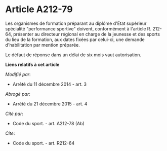 # Article A212-79

Les organismes de formation préparant au diplôme d'Etat supérieur spécialité "performance sportive" doivent, conformément à
l'article R. 212-64, présenter au directeur régional en charge de la jeunesse et des sports du lieu de la formation, aux
dates fixées par celui-ci, une demande d'habilitation par mention préparée.

Le défaut de réponse dans un délai de six mois vaut autorisation.

**Liens relatifs à cet article**

_Modifié par_:

  - Arrêté du 11 décembre 2014 - art. 3

_Abrogé par_:

  - Arrêté du 21 décembre 2015 - art. 4

_Cité par_:

  - Code du sport. - art. A212-78 (Ab)

_Cite_:

  - Code du sport. - art. R212-64
